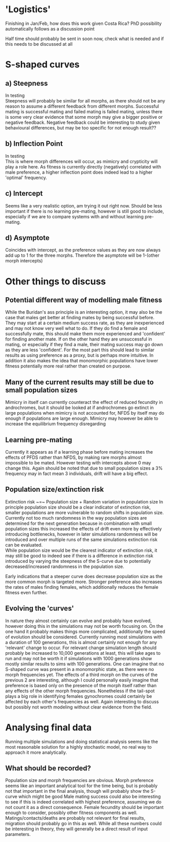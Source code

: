 # 'Logistics'
Finishing in Jan/Feb, how does this work given Costa Rica?
PhD possibility automatically follows as a discussion point

Half time should probably be sent in soon now, check what is needed and if this needs to be discussed at all

# S-shaped curves
## a) Steepness
In testing  
Steepness will probably be similar for all morphs, as there should not be any reason to assume a different feedback from different morphs. Successful mating is successful mating and failed mating is failed mating, unless there is some very clear evidence that some morph may give a bigger positive or negative feedback. Negative feedback could be interesting to study given behavioural differences, but may be too specific for not enough result??

## b) Inflection Point
In testing  
This is where morph differences will occur, as mimicry and crypticity will play a role here. As fitness is currently directly (negatively) correlated with male preference, a higher inflection point does indeed lead to a higher 'optimal' frequency.

## c) Intercept
Seems like a very realistic option, am trying it out right now. Should be less important if there is no learning pre-mating, however is still good to include, especially if we are to compare systems with and without learning pre-mating.

## d) Asymptote
Coincides with intercept, as the preference values as they are now always add up to 1 for the three morphs. Therefore the asymptote will be 1-(other morph intercepts)

# Other things to discuss
## Potential different way of modelling male fitness
While the Buridan's ass principle is an interesting option, it may also be the case that males get better at finding mates by being successful before. They may start at a certain medium success rate, as they are inexperienced and may not know very well what to do. If they do find a female and successfully mate, this should make them more experienced and 'confident' for finding another mate. If on the other hand they are unsuccessful in mating, or especially if they find a male, their mating success may go down as they are less 'confident'. For the most part this should lead to similar results as using preference as a proxy, but is perhaps more intuitive. In addition it also makes the idea that monomorphic populations have lower fitness potentially more real rather than created on purpose.

## Many of the current results may still be due to small population sizes
Mimicry in itself can currently counteract the effect of reduced fecundity in androchromes, but it should be looked at if androchromes go extinct in large populations when mimicry is not accounted for, NFDS by itself may do enough if populations are large enough. Mimicry may however be able to increase the equilibrium frequency disregarding

## Learning pre-mating
Currently it appears as if a learning phase before mating increases the effects of PFDS rather than NFDS, by making rare morphs almost impossible to be mated. However testing with intercepts above 0 may change this. Again should be noted that due to small population sizes a 3% frequency may in fact mean 3 individuals, drift will have a big effect.

## Population size/extinction risk
Extinction risk ~=~ Population size + Random variation in population size
In principle population size should be a clear indicator of extinction risk, smaller populations are more vulnerable to random shifts in population size. Currently not too much randomness in the way population sizes are determined for the next generation because in combination with small population sizes this increased the effects of drift even more by effectively introducing bottlenecks, however in later simulations randomness will be introduced and over multiple runs of the same simulations extinction risk can be evaluated.  
While population size would be the clearest indicator of extinction risk, it may still be good to indeed see if there is a difference in extinction risk introduced by varying the steepness of the S-curve due to potentially decreased/increased randomness in the population size.

Early indications that a steeper curve does decrease population size as the more common morph is targeted more. Stronger preference also increases the rates of males finding females, which additionally reduces the female fitness even further.

## Evolving the 'curves'
In nature they almost certainly can evolve and probably have evolved, however doing this in the simulations may not be worth focusing on. On the one hand it probably makes things more complicated, additionally the speed of evolution should be considered. Currently running most simulations with a duration of 100 generations, this is almost certainly not enough for any 'relevant' change to occur. For relevant change simulation length should probably be increased to 10,000 generations at least, this will take ages to run and may not be worth it if simulations with 1000 generations show mostly similar results to sims with 100 generations. One can imagine that no S-shaped curve was present in a monomorphic state, as there were no morph frequencies yet. The effects of a third morph on the curves of the previous 2 are interesting, although I could personally easily imagine that preference is based only on the presence of the morph itself rather than any effects of the other morph frequencies. Nonetheless if the tail-spot plays a big role in identifying females gynochromes could certainly be affected by each other's frequencies as well. Again interesting to discuss but possibly not worth modeling without clear evidence from the field.

# Analysing final data
Running multiple simulations and doing statistical analysis seems like the most reasonable solution for a highly stochastic model, no real way to approach it more analytically.
## What should be recorded?
Population size and morph frequencies are obvious.
Morph preference seems like an important analytical tool for the time being, but is probably not that important in the final analysis, though will probably show the S-curve which might be good
Male mating success could also be interesting to see if this is indeed correlated with highest preference, assuming we do not count it as a direct consequence.
Female fecundity should be important enough to consider, possibly other fitness components as well. 
Matings/contacts/deaths are probably not relevant for final results, migration should probably go in this as well. While all these numbers could be interesting in theory, they will generally be a direct result of input parameters.

